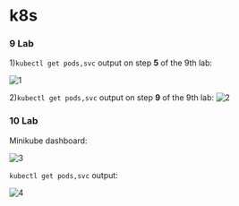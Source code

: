 # k8s

### 9 Lab

1)`kubectl get pods,svc` output on step **5** of the 9th lab:

![1](\screenshots\1.png)

2)`kubectl get pods,svc` output on step **9** of the 9th lab:
![2](\screenshots\2.png)

### 10 Lab

Minikube dashboard:

![3](\screenshots\3.png)

`kubectl get pods,svc` output:

![4](\screenshots\4.png)
